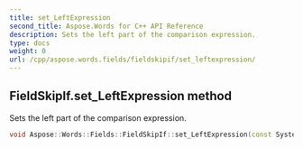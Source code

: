```yaml
---
title: set_LeftExpression
second_title: Aspose.Words for C++ API Reference
description: Sets the left part of the comparison expression. 
type: docs
weight: 0
url: /cpp/aspose.words.fields/fieldskipif/set_leftexpression/
---
```

## FieldSkipIf.set_LeftExpression method


Sets the left part of the comparison expression.

```cpp
void Aspose::Words::Fields::FieldSkipIf::set_LeftExpression(const System::String &value)
```

